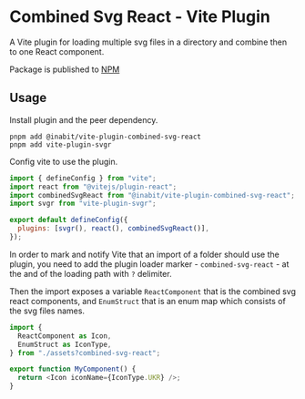 # Combined Svg React - Vite Plugin

A Vite plugin for loading multiple svg files in a directory and combine then to one React component.

Package is published to [NPM](https://www.npmjs.com/package/@inabit/vite-plugin-combined-svg-react)

## Usage

Install plugin and the peer dependency.

```shell
pnpm add @inabit/vite-plugin-combined-svg-react
pnpm add vite-plugin-svgr
```

Config vite to use the plugin.

```js
import { defineConfig } from "vite";
import react from "@vitejs/plugin-react";
import combinedSvgReact from "@inabit/vite-plugin-combined-svg-react";
import svgr from "vite-plugin-svgr";

export default defineConfig({
  plugins: [svgr(), react(), combinedSvgReact()],
});
```

In order to mark and notify Vite that an import of a folder should use the plugin, you need to add the plugin loader marker - `combined-svg-react` - at the and of the loading path with `?` delimiter.

Then the import exposes a variable `ReactComponent` that is the combined svg react components, and `EnumStruct` that is an enum map which consists of the svg files names.

```js
import {
  ReactComponent as Icon,
  EnumStruct as IconType,
} from "./assets?combined-svg-react";

export function MyComponent() {
  return <Icon iconName={IconType.UKR} />;
}
```
